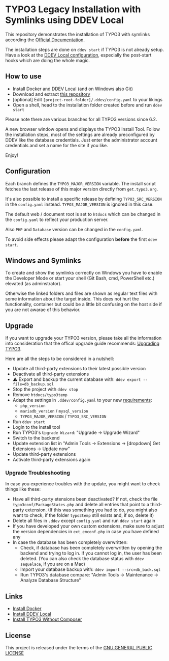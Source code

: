 # TYPO3 Legacy Installation with Symlinks using DDEV Local

This repository demonstrates the installation of TYPO3 with symlinks
according the [Official Documentation](https://docs.typo3.org/m/typo3/guide-installation/master/en-us/QuickInstall/GetAndUnpack/Index.html).

The installation steps are done on `ddev start` if TYPO3 is not already setup.
Have a look at the [DDEV Local configuration](.ddev/config.yaml), especially
the post-start hooks which are doing the whole magic.

## How to use

* Install Docker and DDEV Local (and on Windows also Git)
* Download and extract [this repository](https://github.com/GsTYPO3/ddev-typo3-src/archive/refs/heads/10.4.zip)
* [optional] Edit `[project-root-folder]/.ddev/config.yaml` to your likings
* Open a shell, head to the installation folder created before and run `ddev start`

Please note there are various branches for all TYPO3 versions since 6.2.

A new browser window opens and displays the TYPO3 Install Tool. Follow the
installation steps, most of the settings are already preconfigured by DDEV
like the database credentials. Just enter the administrator account credentials
and set a name for the site if you like.

Enjoy!

## Configuration

Each branch defines the `TYPO3_MAJOR_VERSION` variable. The install script
fetches the last release of this major version directly from `get.typo3.org`.

It's also possible to install a specific release by defining `TYPO3_SRC_VERSION`
in the `config.yaml` instead. `TYPO3_MAJOR_VERSION` is ignored in this case.

The default web / document root is set to `htdocs` which can be changed in the
`config.yaml` to reflect your production server.

Also `PHP` and `Database` version can be changed in the `config.yaml`.

To avoid side effects please adapt the configuration **before** the first
`ddev start`.

## Windows and Symlinks

To create and show the symlinks correctly on Windows you have to enable the
Developer Mode or start your shell (Git Bash, cmd, PowerShell etc.) elevated
(as adminstrator).

Otherwise the linked folders and files are shown as regular text files with some
information about the target inside. This does not hurt the functionality,
container but could be a little bit confusing on the host side if you
are not awarae of this behavior.

## Upgrade

If you want to upgrade your TYPO3 version, please take all the information into
consideration that the offical upgrade guide recommends: [Upgrading TYPO3](https://docs.typo3.org/m/typo3/guide-installation/master/en-us/).

Here are all the steps to be considered in a nutshell:

* Update all third-party extensions to their latest possible version
* Deactivate all third-party extensions
* ⚠️ Export and backup the current database with: `ddev export --file=db_backup.sql`
* Stop the project with `ddev stop`
* Remove `htdocs/typo3temp`
* Adapt the settings in `.ddev/config.yaml` to your new [requirements](https://get.typo3.org):
  * `php_version`
  * `mariadb_version` / `mysql_version`
  * `TYPO3_MAJOR_VERSION` / `TYPO3_SRC_VERSION`
* Run `ddev start`
* Login to the install tool
* Run TYPO3's `Upgrade Wizard`: "Upgrade -> Upgrade Wizard"
* Switch to the backend
* Update extension list in "Admin Tools -> Extensions -> [dropdown] Get
  Extensions -> Update now"
* Update third-party extensions
* Activate third-party extensions again

### Upgrade Troubleshooting

In case you experience troubles with the update, you might want to check things
like these:

* Have all third-party etensions been deactivated? If not, check the file
  `typo3conf/PackageStates.php` and delete all entries that point to a
  third-party extension. (If this was something you had to do, you might also
  want to check, if the folder `typo3temp` still exists and, if so, delete it)
* Delete all files in `.ddev` except `config.yaml` and run `ddev start` again
* If you have developed your own custom extensions, make sure to adjust the
  version dependencies in `ext_emconf.php` in case you have defined any
* In case the database has been completely overwritten:
  * Check, if database has been completely overwritten by opening the backend
    and trying to log in. If you cannot log in, the user has been deleted. (You
    can also check the database status with `ddev sequelace`, if you are on a Mac)
  * Import your database backup with: `ddev import --src=db_back.sql`
  * Run TYPO3's database compare: "Admin Tools -> Maintenance -> Analyze
    Database Structure"

## Links

* [Install Docker](https://docs.docker.com/#docker-products)
* [Install DDEV Local](https://ddev.readthedocs.io/en/stable/)
* [Install TYPO3 Without Composer](https://docs.typo3.org/m/typo3/guide-installation/9.5/en-us/QuickInstall/GetAndUnpack/Index.html)

## License

This project is released under the terms of the [GNU GENERAL PUBLIC LICENSE](LICENSE)
